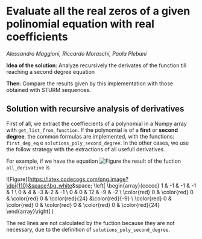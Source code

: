# Evaluate all the real zeros of a given polinomial equation with real coefficients
_Alessandro Maggioni, Riccardo Moraschi, Paola Plebani_


**Idea of the solution**: Analyze recursively the derivates of the function till reaching a second degree equation

**Then**: Compare the results given by this implementation with those obtained with STURM sequences.

## Solution with recursive analysis of derivatives

First of all, we extract the coeffiecients of a polynomial in a Numpy array with ```get_list_from_function```. If the polynomial is of a **first** or **second degree**, the common formulas are implemented, with the functions: ```first_deg_eq``` e ```solutions_poly_second_degree```. In the other cases, we use the follow strategy with the extractions of all usefull derivatives. 

For example, if we have the equation ![Figure](https://latex.codecogs.com/png.image?\dpi{110}&space;\bg_white&space;x^4-x^3-x^2-x+1=0) the result of the fuction ```all_derivative``` is 

![Figure](https://latex.codecogs.com/png.image?\dpi{110}&space;\bg_white&space; \left[ \begin{array}{ccccc}
1 & -1 & -1 & -1 & 1 \\
0 & 4 & -3 &-2 & -1 \\
0 & 0 & 12 & -9 & -2 \\
\color{red} 0 & \color{red} 0 & \color{red} 0 & \color{red}{24} &\color{red}{-9} \\
\color{red} 0 & \color{red} 0 & \color{red} 0 & \color{red} 0 & \color{red}{24}
 \end{array}\right] )

The red lines are not calculated by the fuction because they are not necessary, due to the definition of ```solutions_poly_second_degree```.
